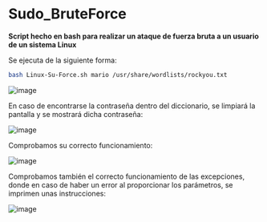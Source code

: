 # Sudo_BruteForce
**Script hecho en bash para realizar un ataque de fuerza bruta a un usuario de un sistema Linux**

Se ejecuta de la siguiente forma:

```bash
bash Linux-Su-Force.sh mario /usr/share/wordlists/rockyou.txt
```
![image](https://github.com/Maalfer/Sudo_BruteForce/assets/96432001/8fb151eb-4e87-4521-9dc2-db8ba9a5e41a)

En caso de encontrarse la contraseña dentro del diccionario, se limpiará la pantalla y se mostrará dicha contraseña:

![image](https://github.com/Maalfer/Sudo_BruteForce/assets/96432001/5cd106b8-cdd3-4d96-866a-8e435ed30f50)

Comprobamos su correcto funcionamiento:

![image](https://github.com/Maalfer/Sudo_BruteForce/assets/96432001/33deb32e-54a6-4a18-9ac5-6d646f3e6e22)


Comprobamos también el correcto funcionamiento de las excepciones, donde en caso de haber un error al proporcionar los parámetros, se imprimen unas instrucciones:

![image](https://github.com/Maalfer/Sudo_BruteForce/assets/96432001/8b3e11b9-314d-45b5-8fdc-04f1e2867f95)
